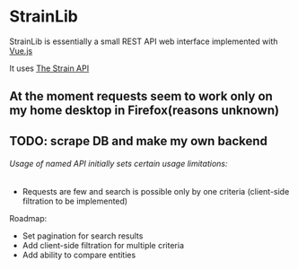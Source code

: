 # StrainLib

StrainLib is essentially a small REST API web interface implemented with [Vue.js](https://vuejs.org)

It uses [The Strain API](http://strains.evanbusse.com/)

## At the moment requests seem to work only on my home desktop in Firefox(reasons unknown)
## TODO: scrape DB and make my own backend

###### Usage of named API initially sets certain usage limitations:
* Requests are few and search is possible only by one criteria (client-side filtration to be implemented)

Roadmap:
* Set pagination for search results
* Add client-side filtration for multiple criteria
* Add ability to compare entities
